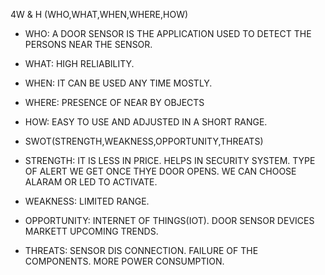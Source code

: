 4W & H (WHO,WHAT,WHEN,WHERE,HOW)
* WHO:
A DOOR SENSOR IS THE APPLICATION USED TO DETECT THE PERSONS NEAR THE SENSOR.

* WHAT:
HIGH RELIABILITY.

* WHEN:
IT CAN BE USED ANY TIME MOSTLY.

* WHERE:
PRESENCE OF NEAR BY OBJECTS

* HOW:
EASY TO USE AND ADJUSTED IN A SHORT RANGE.

* SWOT(STRENGTH,WEAKNESS,OPPORTUNITY,THREATS)

* STRENGTH:
IT IS LESS IN PRICE.
HELPS IN SECURITY SYSTEM.
TYPE OF ALERT WE GET ONCE THYE DOOR OPENS.
WE CAN CHOOSE ALARAM OR LED TO ACTIVATE.

* WEAKNESS:
LIMITED RANGE.

* OPPORTUNITY:
INTERNET OF THINGS(IOT).
DOOR SENSOR DEVICES MARKETT UPCOMING TRENDS.

* THREATS:
SENSOR DIS CONNECTION.
FAILURE OF THE COMPONENTS.
MORE POWER CONSUMPTION.
